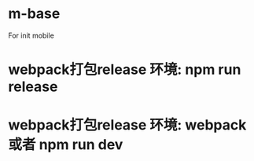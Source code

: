# m-base
For init mobile

# webpack打包release 环境:  npm run release


# webpack打包release 环境:  webpack   或者  npm run dev

